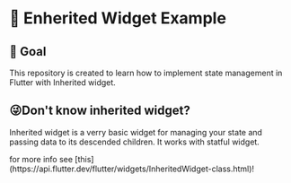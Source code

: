 # 💙 Enherited Widget Example

## 🚀 Goal
This repository is created to learn how to implement state management in Flutter with Inherited widget.

## 😜Don't know inherited widget?
<p>Inherited widget is a verry basic widget for managing your state and passing data to its descended children. It works with statful widget.</p>

<p>for more info see [this](https://api.flutter.dev/flutter/widgets/InheritedWidget-class.html)!</p>

